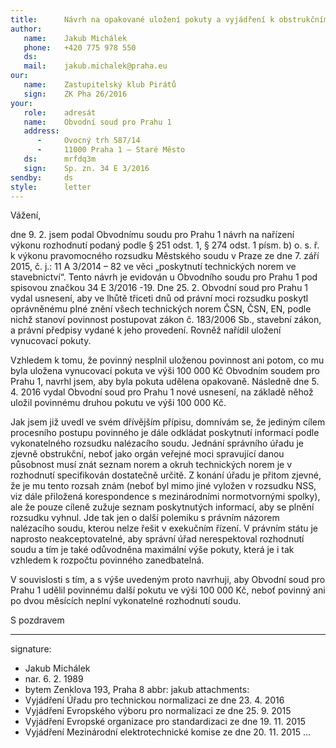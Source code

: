 ```yaml
---
title:      Návrh na opakované uložení pokuty a vyjádření k obstrukčnímu chování správního orgánu
author:
   name:    Jakub Michálek
   phone:   +420 775 978 550
   ds:      
   mail:    jakub.michalek@praha.eu
our:
   name:    Zastupitelský klub Pirátů
   sign:    ZK Pha 26/2016
your:
   role:    adresát
   name:    Obvodní soud pro Prahu 1
   address:
      -     Ovocný trh 587/14
      -     11000 Praha 1 – Staré Město
   ds:      mrfdq3m
   sign:    Sp. zn. 34 E 3/2016
sendby:     ds
style:      letter
---
```


Vážení,

dne 9. 2. jsem podal Obvodnímu soudu pro Prahu 1 návrh na nařízení výkonu rozhodnutí podaný podle § 251 odst. 1, § 274 odst. 1 písm. b) o. s. ř. k výkonu pravomocného rozsudku Městského soudu v Praze ze dne 7. září 2015, č. j.: 11 A 3/2014 – 82 ve věci „poskytnutí technických norem ve stavebnictví“. Tento návrh je evidován u Obvodního soudu pro Prahu 1 pod spisovou značkou 34 E 3/2016 -19. Dne 25. 2. Obvodní soud pro Prahu 1 vydal usnesení, aby ve lhůtě třiceti dnů od právní moci rozsudku poskytl oprávněnému plné znění všech technických norem ČSN, ČSN, EN, podle nichž stanoví povinnost postupovat zákon č. 183/2006 Sb., stavební zákon, a právní předpisy vydané k jeho provedení. Rovněž nařídil uložení vynucovací pokuty.

Vzhledem k tomu, že povinný nesplnil uloženou povinnost ani potom, co mu byla uložena vynucovací pokuta ve výši 100 000 Kč Obvodním soudem pro Prahu 1, navrhl jsem, aby byla pokuta udělena opakovaně. Následně dne 5. 4. 2016 vydal Obvodní soud pro Prahu 1 nové usnesení, na základě něhož uložil povinnému druhou pokutu ve výši 100 000 Kč. 

Jak jsem již uvedl ve svém dřívějším přípisu, domnívám se, že jediným cílem procesního postupu povinného je dále odkládat poskytnutí informací podle vykonatelného rozsudku nalézacího soudu. Jednání správního úřadu je zjevně obstrukční, neboť jako orgán veřejné moci spravující danou působnost musí znát seznam norem a okruh technických norem je v rozhodnutí specifikován dostatečně určitě. Z konání úřadu je přitom zjevné, že je mu tento rozsah znám (neboť byl mimo jiné vyložen v rozsudku NSS, viz dále přiložená korespondence s mezinárodními normotvornými spolky), ale že pouze cíleně zužuje seznam poskytnutých informací, aby se plnění rozsudku vyhnul. Jde tak jen o další polemiku s právním názorem nalézacího soudu, kterou nelze řešit v exekučním řízení. V právním státu je naprosto neakceptovatelné, aby správní úřad nerespektoval rozhodnutí soudu a tím je také odůvodněna maximální výše pokuty, která je i tak vzhledem k rozpočtu povinného zanedbatelná. 

V souvislosti s tím, a s výše uvedeným proto navrhuji, aby Obvodní soud pro Prahu 1 udělil povinnému další pokutu ve výši 100 000 Kč, neboť povinný ani po dvou měsících neplní vykonatelné rozhodnutí soudu. 

S pozdravem

---
signature: 
  - Jakub Michálek
  - nar. 6. 2. 1989
  - bytem Zenklova 193, Praha 8
abbr:       jakub
attachments:
  - Vyjádření Úřadu pro technickou normalizaci ze dne 23. 4. 2016
  - Vyjádření Evropského výboru pro normalizaci ze dne 25. 9. 2015
  - Vyjádření Evropské organizace pro standardizaci ze dne 19. 11. 2015
  - Vyjádření Mezinárodní elektrotechnické komise ze dne 20. 11. 2015
...
